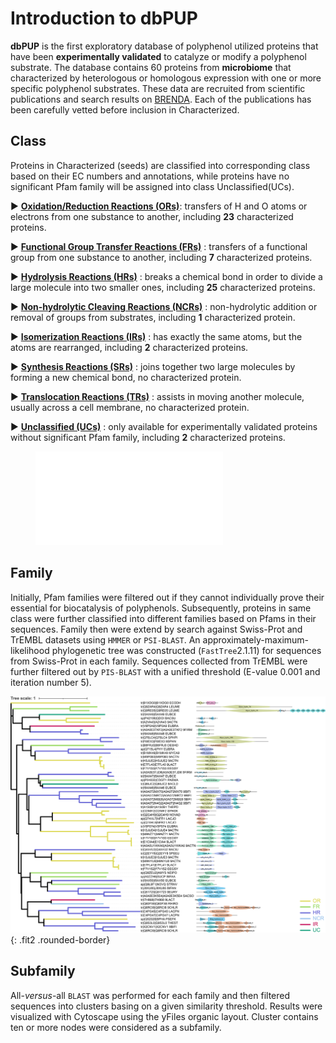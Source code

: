 # Introduction to dbPUP

**dbPUP** is the first exploratory database of polyphenol utilized proteins that have been **experimentally validated** to catalyze or modify a polyphenol substrate. The database contains 60 proteins from **microbiome** that characterized by heterologous or homologous expression with one or more specific polyphenol substrates. These data are recruited from scientific publications and search results on [BRENDA](https://www.brenda-enzymes.org/). Each of the publications has been carefully vetted before inclusion in Characterized.

## Class

Proteins in Characterized (seeds) are classified into corresponding class based on their EC numbers and annotations, while
proteins have no significant Pfam family will be assigned into class Unclassified(UCs).

&#9658; [**Oxidation/Reduction Reactions (ORs)**](./classes/ORs): transfers of H and O atoms or electrons from one substance to another, including **23** characterized proteins.

&#9658;  [**Functional Group Transfer Reactions (FRs)**](./classes/FRs) : transfers of a functional group from one substance to another, including **7** characterized proteins.

&#9658; [**Hydrolysis Reactions (HRs)**](./classes/HRs) : breaks a chemical bond in order to divide a large molecule into two smaller ones, including **25** characterized proteins.

&#9658; [**Non-hydrolytic Cleaving Reactions (NCRs)**](./classes/NCRs)  : non-hydrolytic addition or removal of groups from substrates,  including  **1** characterized protein.

&#9658; [**Isomerization Reactions (IRs)**](./classes/IRs) : has exactly the same atoms, but the atoms are rearranged, including **2** characterized proteins.

&#9658; [**Synthesis Reactions (SRs)**](./classes/SRs) : joins together two large molecules by forming a new chemical bond, no characterized protein.

&#9658; [**Translocation Reactions (TRs)**](./classes/TRs) : assists in moving another molecule, usually across a cell membrane, no characterized protein.

&#9658; [**Unclassified (UCs)**](./classes/UCs) : only available for experimentally validated proteins without significant Pfam family, including **2** characterized proteins.

<figure class="fit">
    <embed type="image/svg+xml" src="./static/images/text_content/figures/family_count.svg" />
</figure>

## Family

Initially, Pfam families were filtered out if they cannot individually prove their essential for biocatalysis of polyphenols. Subsequently, proteins in same class were further classified into different families based on Pfams in their sequences. Family then were extend by search against Swiss-Prot and TrEMBL datasets using `HMMER` or `PSI-BLAST`. An approximately-maximum-likelihood phylogenetic tree was constructed (`FastTree`2.1.11) for sequences from Swiss-Prot in each family. Sequences collected from TrEMBL were further filtered out by `PIS-BLAST` with a unified threshold  (E-value 0.001 and iteration number 5).

![characterized_protein](./static/images/text_content/figures/characterized_protein.jpg){: .fit2 .rounded-border}

## Subfamily

All-*versus*-all `BLAST` was performed for each family and then filtered sequences into clusters basing on a given
similarity threshold. Results were visualized with Cytoscape using the yFiles organic layout. Cluster contains ten or
more nodes were considered as a subfamily. 